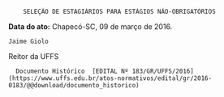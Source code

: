         SELEÇÃO DE ESTAGIÁRIOS PARA ESTÁGIOS NÃO-OBRIGATÓRIOS  

   **Data do ato:** Chapecó-SC, 09 de março de 2016.   
 

    Jaime Giolo   
 Reitor da UFFS 

      Documento Histórico  [EDITAL Nº 183/GR/UFFS/2016](https://www.uffs.edu.br/atos-normativos/edital/gr/2016-0183/@@download/documento_historico)     
      